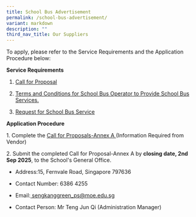 ```yaml
---
title: School Bus Advertisement
permalink: /school-bus-advertisement/
variant: markdown
description: ""
third_nav_title: Our Suppliers
---
```

<p>To apply, please refer to the Service Requirements and the Application
Procedure below:</p>
<p><strong>Service Requirements</strong>
</p>
<ol data-tight="true" class="tight">
<li>
<p><a href="/files/Admin Documents/Call_for_Proposals.pdf" rel="noopener nofollow" target="_blank">Call for Proposal</a>
</p>
</li>
<li>
<p><a href="/files/Admin Documents/Terms_and_Conditions_for_School_Bus_Operator_to_Provide_School_Bus_Services.pdf" rel="noopener nofollow" target="_blank">Terms and Conditions for School Bus Operator to Provide School Bus Services.</a>
</p>
</li>
<li>
<p><a href="/files/Admin Documents/Request_for_School_Bus_Service.pdf" rel="noopener nofollow" target="_blank">Request for School Bus Service</a>
</p>
<p></p>
</li>
</ol>
<p><strong>Application Procedure</strong>
</p>
<p>1. Complete the <a href="/files/Admin Documents/Call_for_Proposals___Annex_A.pdf" rel="noopener nofollow" target="_blank">Call for Proposals-Annex A </a>(Information
Required from Vendor)</p>
<p>2. Submit the completed Call for Proposal-Annex A by <strong>closing date, 2nd Sep 2025</strong>,
to the School's General Office.</p>
<ul data-tight="true" class="tight">
<li>
<p>Address:15, Fernvale Road, Singapore 797636</p>
</li>
<li>
<p>Contact Number: 6386 4255</p>
</li>
<li>
<p>Email:<a href="mailto:sengkanggreen_ps@moe.edu.sg" rel="noopener noreferrer nofollow" target="_blank"> <u>sengkanggreen_ps@moe.edu.sg</u></a>
</p>
</li>
<li>
<p>Contact Person: Mr Teng Jun Qi (Administration Manager)</p>
</li>
</ul>
<p></p>